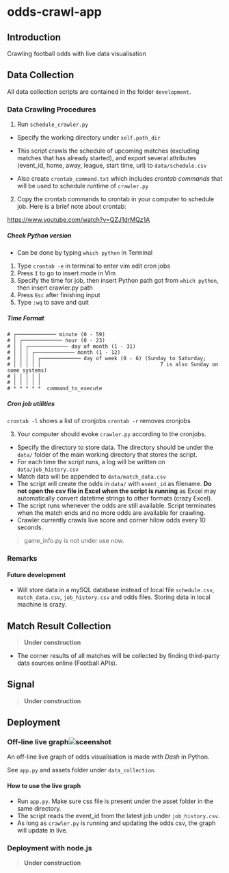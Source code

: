 # odds-crawl-app
## Introduction

 Crawling football odds with live data visualisation



## Data Collection

All data collection scripts are contained in the folder `development`.

### Data Crawling Procedures

1. Run `schedule_crawler.py`

- Specify the working directory under `self.path_dir`

- This script crawls the schedule of upcoming matches (excluding matches that has already started), and export several attributes (event_id, home, away, league, start time, url) to `data/schedule.csv`
- Also create `crontab_command.txt` which includes *crontab commands* that will be used to schedule runtime of `crawler.py` 



2. Copy the crontab commands to crontab in your computer to schedule job. Here is a brief note about crontab:

https://www.youtube.com/watch?v=QZJ1drMQz1A

##### Check Python version

- Can be done by typing `which python` in Terminal

1. Type `crontab -e` in terminal to enter vim edit cron jobs
2. Press `I` to go to insert mode in Vim
3. Specify the time for job, then insert Python path got from `which python`, then insert crawler.py path
4. Press `Esc` after finishing input
5. Type `:wq` to save and quit

##### Time Format

```
# ┌───────────── minute (0 - 59)
# │ ┌───────────── hour (0 - 23)
# │ │ ┌───────────── day of month (1 - 31)
# │ │ │ ┌───────────── month (1 - 12)
# │ │ │ │ ┌───────────── day of week (0 - 6) (Sunday to Saturday;
# │ │ │ │ │                                       7 is also Sunday on some systems)
# │ │ │ │ │
# │ │ │ │ │
# * * * * *  command_to_execute
```

##### Cron job utilities
`crontab -l` shows a list of cronjobs
`crontab -r` removes cronjobs



3. Your computer should evoke `crawler.py` according to the cronjobs.

- Specify the directory to store data. The directory should be under the `data/` folder of the main working directory that stores the script.
- For each time the script runs, a log will be written on `data/job_history.csv`
- Match data will be appended to `data/match_data.csv`
- The script will create the odds in `data/` with `event_id` as filename. **Do not open the csv file in Excel when the script is running** as Excel may automatically convert datetime strings to other formats (crazy Excel). 
- The script runs whenever the odds are still available. Script terminates when the match ends and no more odds are available for crawling.
- Crawler currently crawls live score and corner hilow odds every 10 seconds. 



> game_info.py is not under use now.



### Remarks

#### Future development

- Will store data in a mySQL database instead of local file `schedule.csv`, `match_data.csv`, `job_history.csv` and odds files. Storing data in local machine is crazy.



## Match Result Collection

> **Under construction**

- The corner results of all matches will be collected by finding third-party data sources online (Football APIs).



## Signal

> **Under construction**



## Deployment

### Off-line live graph![sceenshot](/Users/TysonWu/dev/odds-crawl-app/odds-crawl-app/sceenshot.png)

An off-line live graph of odds visualisation is made with *Dash* in Python.

See `app.py` and assets folder under `data_collection`.

#### How to use the live graph

- Run `app.py`. Make sure css file is present under the asset folder in the same directory.
- The script reads the event_id from the latest job under `job_history.csv`. 
- As long as `crawler.py` is running and updating the odds csv, the graph will update in live.



### Deployment with node.js

> **Under construction**